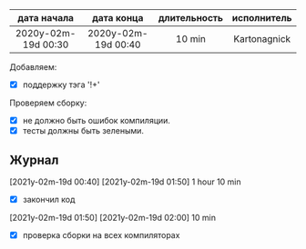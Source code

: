
| дата начала         |   дата конца        |  длительность  | исполнитель  |
|:-------------------:|:-------------------:|:--------------:|:------------:|
| 2020y-02m-19d 00:30 | 2020y-02m-19d 00:40 | 10 min         | Kartonagnick |

Добавляем:  
  - [x] поддержку тэга '!+'

Проверяем сборку:  
  - [x] не должно быть ошибок компиляции.  
  - [x] тесты должны быть зелеными.  

Журнал  
------

[2021y-02m-19d 00:40] [2021y-02m-19d 01:50] 1 hour 10 min  
 - [x] закончил код

[2021y-02m-19d 01:50] [2021y-02m-19d 02:00] 10 min  
 - [x] проверка сборки на всех компиляторах
